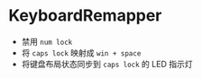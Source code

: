 # KeyboardRemapper

- 禁用 `num lock`
- 将 `caps lock` 映射成 `win + space`
- 将键盘布局状态同步到 `caps lock` 的 LED 指示灯

